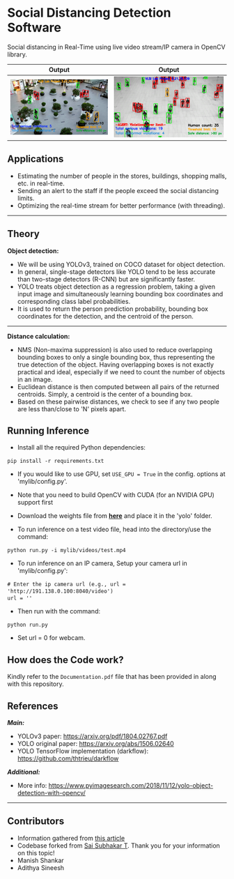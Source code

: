 # Social Distancing Detection Software
Social distancing in Real-Time using live video stream/IP camera in OpenCV library.

Output       |  Output
:-------------------------:|:-------------------------:
![Output](mylib/videos/output1.png?raw=true "Output")  |  ![Output](mylib/videos/output2.PNG?raw=true "Output")

## Applications
- Estimating the number of people in the stores, buildings, shopping malls, etc. in real-time.
- Sending an alert to the staff if the people exceed the social distancing limits.
- Optimizing the real-time stream for better performance (with threading).

---

## Theory
**Object detection:**
- We will be using YOLOv3, trained on COCO dataset for object detection.
- In general, single-stage detectors like YOLO tend to be less accurate than two-stage detectors (R-CNN) but are significantly faster.
- YOLO treats object detection as a regression problem, taking a given input image and simultaneously learning bounding box coordinates and corresponding class label probabilities.
- It is used to return the person prediction probability, bounding box coordinates for the detection, and the centroid of the person.

---
**Distance calculation:**
- NMS (Non-maxima suppression) is also used to reduce overlapping bounding boxes to only a single bounding box, thus representing the true detection of the object. Having overlapping boxes is not exactly practical and ideal, especially if we need to count the number of objects in an image.
- Euclidean distance is then computed between all pairs of the returned centroids. Simply, a centroid is the center of a bounding box.
- Based on these pairwise distances, we check to see if any two people are less than/close to 'N' pixels apart.

## Running Inference
- Install all the required Python dependencies:
```
pip install -r requirements.txt
```
- If you would like to use GPU, set ```USE_GPU = True``` in the config. options at 'mylib/config.py'.

- Note that you need to build OpenCV with CUDA (for an NVIDIA GPU) support first

- Download the weights file from [**here**](https://drive.google.com/file/d/1GI6FSQACfq1z8nPOLSq8VZYN6VnUlMtU/view?usp=sharing) and place it in the 'yolo' folder.

- To run inference on a test video file, head into the directory/use the command:
```
python run.py -i mylib/videos/test.mp4
```
- To run inference on an IP camera, Setup your camera url in 'mylib/config.py':

```
# Enter the ip camera url (e.g., url = 'http://191.138.0.100:8040/video')
url = ''
```
- Then run with the command:

```
python run.py
```
- Set url = 0 for webcam.

## How does the Code work?
Kindly refer to the `Documentation.pdf` file that has been provided in along with this repository.

## References
***Main:***
- YOLOv3 paper: https://arxiv.org/pdf/1804.02767.pdf
- YOLO original paper: https://arxiv.org/abs/1506.02640
- YOLO TensorFlow implementation (darkflow): https://github.com/thtrieu/darkflow

***Additional:***
- More info: https://www.pyimagesearch.com/2018/11/12/yolo-object-detection-with-opencv/

---

## Contributors

- Information gathered from [this article](https://www.pyimagesearch.com/2020/06/01/opencv-social-distancing-detector/)
- Codebase forked from [Sai Subhakar T](http://saimj7.github.io). Thank you for your information on this topic!
- Manish Shankar
- Adithya Sineesh
